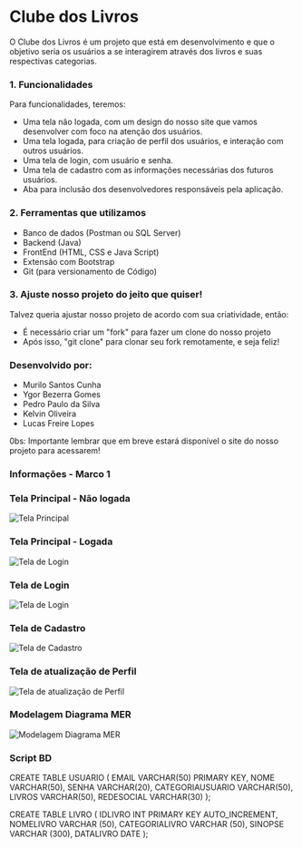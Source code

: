 
# Clube dos Livros

O Clube dos Livros é um projeto que está em desenvolvimento e que o objetivo seria os usuários a se interagirem através dos livros e suas respectivas categorias. 

### 1. Funcionalidades 

Para funcionalidades, teremos: 
- Uma tela não logada, com um design do nosso site que vamos desenvolver com foco na atenção dos usuários. 
- Uma tela logada, para criação de perfil dos usuários, e interação com outros usuários. 
- Uma tela de login, com usuário e senha. 
- Uma tela de cadastro com as informações necessárias dos futuros usuários. 
- Aba para inclusão dos desenvolvedores responsáveis pela aplicação. 

### 2. Ferramentas que utilizamos 

- Banco de dados (Postman ou SQL Server) 
- Backend (Java) 
- FrontEnd (HTML, CSS e Java Script)
- Extensão com Bootstrap 
- Git (para versionamento de Código) 


### 3. Ajuste nosso projeto do jeito que quiser!
Talvez queria ajustar nosso projeto de acordo com sua criatividade, então:
- É necessário criar um "fork" para fazer um clone do nosso projeto 
- Após isso, "git clone" para clonar seu fork remotamente, e seja feliz! 


### Desenvolvido por: 
- Murilo Santos Cunha 
- Ygor Bezerra Gomes 
- Pedro Paulo da Silva 
- Kelvin Oliveira
- Lucas Freire Lopes

0bs: Importante lembrar que em breve estará disponível o site do nosso projeto para acessarem!

### Informações - Marco 1 

### Tela Principal - Não logada
![Tela Principal](./bookish/src/main/webapp/images-index/tela%202.jpg)

### Tela Principal - Logada
![Tela de Login](./bookish/src/main/webapp/images-index/Desktop%20-%208.png)

### Tela de Login 
![Tela de Login](./bookish/src/main/webapp/images-index/Frame%2011.png)

### Tela de Cadastro 
![Tela de Cadastro](./bookish/src/main/webapp/images-index/Tela_3.png)

### Tela de atualização de Perfil 
![Tela de atualização de Perfil](./bookish/src/main/webapp/images-index/Tela%204.png)

### Modelagem Diagrama MER 
![Modelagem Diagrama MER](./bookish/src/main/webapp/images-index/mer.jpg)


### Script BD
CREATE TABLE USUARIO (
EMAIL VARCHAR(50) PRIMARY KEY,
NOME VARCHAR(50),
SENHA VARCHAR(20),
CATEGORIAUSUARIO VARCHAR(50),
LIVROS VARCHAR(50),
REDESOCIAL VARCHAR(30)
);

CREATE TABLE LIVRO (
IDLIVRO INT PRIMARY KEY AUTO_INCREMENT,
NOMELIVRO VARCHAR (50),
CATEGORIALIVRO VARCHAR (50),
SINOPSE VARCHAR (300),
DATALIVRO DATE
);





